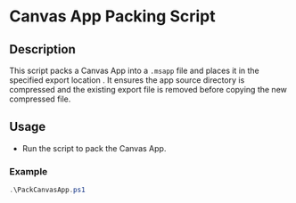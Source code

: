 # Canvas App Packing Script

## Description
This script packs a Canvas App into a `.msapp` file and places it in the specified export location . It ensures the app source directory is compressed and the existing export file is removed before copying the new compressed file.

## Usage
- Run the script to pack the Canvas App.
### Example
```powershell
.\PackCanvasApp.ps1
